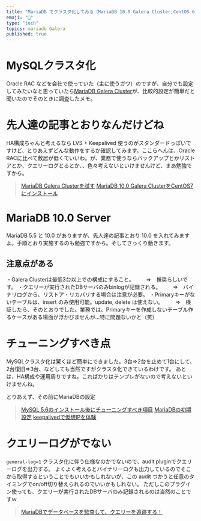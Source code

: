```yaml
---
title: "MariaDB でクラスタ化してみる（MariaDB 10.0 Galera Cluster,CentOS 6.5）を調査した結果のメモメモ"
emoji: "📝"
type: "tech"
topics: mariadb Galera
published: true
---
```


# MySQLクラスタ化
Oracle RAC などを会社で使っていた（主に使うガワ）のですが、自分でも設定してみたいなと思っていたら[MariaDB Galera Cluster](https://mariadb.com/kb/en/mariadb/yum/)が、比較的設定が簡単だと聞いたのでそのときに調査したメモ。

# 先人達の記事とおりなんだけどね
HA構成ちゃんと考えるなら LVS + Keepalived 使うのがスタンダードっぽいですけど、とりあえずどんな動作をするか確認してみます。ここらへんは、Oracle RACに比べて敷居が低くていいわ。が、業務で使うならバックアップとかリストアとか、クエリーログとるとか、、色々考えないといけませんけど、まあ勉強ですから。

> [MariaDB Galera Clusterを試す](http://research.sakura.ad.jp/2013/02/14/mariadb-galera-cluster-1/comment-page-1/)
> [MariaDB 10.0 Galera ClusterをCentOS7にインストール](http://qiita.com/tukiyo3/items/0971f89b5ad3024f5680#%E6%B3%A8%E6%84%8F%E7%82%B9)

# MariaDB 10.0 Server
MariaDB 5.5 と 10.0 がありますが、先人達の記事とおり 10.0 を入れてみますよ。手順とおり実施するのも勉強ですから。そしてさっくり動きます。

## 注意点がある
・Galera Clusterは最低3台以上での構成にすること。
　　⇒　推奨らしいです。
・クエリーが実行されたDBサーバのみbinlogが記録される。
　　⇒　バイナリログから、リストア・リカバリする場合は注意が必要。
・Primaryキーがないテーブルは、insert のみ使用可能。update, delete は使えない。
　　⇒　検証したら、そのとおりでした。業務では、Primaryキーを作成しないテーブル作るケースがある場面が浮かびませんが…特に問題ないかと（笑）

# チューニングすべき点
MySQLクラスタ化は驚くほど簡単にできました。3台⇒2台を止めて1台にして、2台復旧⇒3台、などしても当然ですがクラスタ化できているわけです。
あとは、HA構成や運用周りですね。こればかりはテンプレがないので考えないといけませんね。

とりあえず、その前にMariaDBの設定

> [MySQL 5.6のインストール後にチューニングすべき項目](http://yakst.com/ja/posts/61)
> [MariaDBの初期設定](http://www.seirios.org/seirios/dokuwiki/doku.php?id=serverapp:database:mariadb:initial-config)
> [keepalivedで仮想IPを体験](http://qiita.com/tukiyo3/items/dc355dd456c0973b5a39)


# クエリーログがでない
```general-log=1``` クラスタ化に伴う仕様なのかでないので、audit pluginでクエリーログを出力する。
よくよく考えるとバイナリーログも出力しているのでそこから取得するということでもいいかもしれないが、この audit つかうと任意のタイミングでon/off切り替えられるのでいいかもしれない。
ただしこのプラグイン使っても、クエリーが実行されたDBサーバのみ記録されるのは当然のことですｗ

> [MariaDBでデータベースを監査して、クエリーを追跡する！](http://qiita.com/hit/items/0c401767822185500cad)





